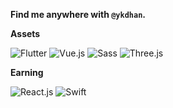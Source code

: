 **Find me anywhere with `@ykdhan`.**

**Assets**

![Flutter](https://img.shields.io/badge/Flutter-61c9f9?style=flat&logo=flutter&logoColor=white)
![Vue.js](https://img.shields.io/badge/Vue-41b883?style=flat&logo=vuedotjs&logoColor=white)
![Sass](https://img.shields.io/badge/Sass-CC6699?style=flat&logo=sass&logoColor=white)
![Three.js](https://img.shields.io/badge/Three.js-000000?style=flat&logo=threedotjs&logoColor=white)

**Earning**

![React.js](https://img.shields.io/badge/React-61DAFB?style=flat&logo=react&logoColor=white)
![Swift](https://img.shields.io/badge/Swift-F05138?style=flat&logo=swift&logoColor=white)
